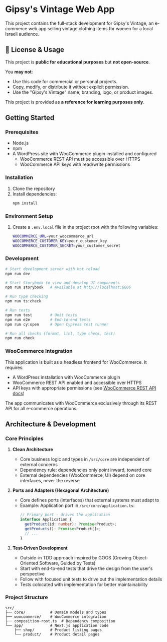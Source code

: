 # Gipsy's Vintage Web App

This project contains the full-stack development for Gipsy's Vintage, an e-commerce web app selling vintage clothing items for women for a local Israeli audience.

## 🚫 License & Usage

This project is **public for educational purposes** but **not open-source**.

You **may not**:

- Use this code for commercial or personal projects.
- Copy, modify, or distribute it without explicit permission.
- Use the "Gipsy's Vintage" name, branding, logo, or product images.

This project is provided as **a reference for learning purposes only**.

## Getting Started

### Prerequisites

- Node.js
- npm
- A WordPress site with WooCommerce plugin installed and configured
  - WooCommerce REST API must be accessible over HTTPS
  - WooCommerce API keys with read/write permissions

### Installation

1. Clone the repository
2. Install dependencies:
   ```bash
   npm install
   ```

### Environment Setup

1. Create a `.env.local` file in the project root with the following variables:
   ```bash
   WOOCOMMERCE_URL=your_woocommerce_url
   WOOCOMMERCE_CUSTOMER_KEY=your_customer_key
   WOOCOMMERCE_CUSTOMER_SECRET=your_customer_secret
   ```

### Development

```bash
# Start development server with hot reload
npm run dev

# Start Storybook to view and develop UI components
npm run storybook   # Available at http://localhost:6006

# Run type checking
npm run ts:check

# Run tests
npm run test        # Unit tests
npm run e2e         # End-to-end tests
npm run cy:open     # Open Cypress test runner

# Run all checks (format, lint, type check, test)
npm run check
```

### WooCommerce Integration

This application is built as a headless frontend for WooCommerce. It requires:

- A WordPress installation with WooCommerce plugin
- WooCommerce REST API enabled and accessible over HTTPS
- API keys with appropriate permissions (see [WooCommerce REST API docs](https://woocommerce.github.io/woocommerce-rest-api-docs/))

The app communicates with WooCommerce exclusively through its REST API for all e-commerce operations.

## Architecture & Development

### Core Principles

1. **Clean Architecture**

   - Core business logic and types in `/src/core` are independent of external concerns
   - Dependency rule: dependencies only point inward, toward core
   - External dependencies (WooCommerce, UI) depend on core interfaces, never the reverse

2. **Ports and Adapters (Hexagonal Architecture)**

   - Core defines ports (interfaces) that external systems must adapt to
   - Example: Application port in `/src/core/application.ts`:
     ```typescript
     // Primary port - drives the application
     interface Application {
       getProduct(id: number): Promise<Product>;
       getProducts(): Promise<Product[]>;
       // ...
     }
     ```

3. **Test-Driven Development**
   - Outside-in TDD approach inspired by GOOS (Growing Object-Oriented Software, Guided by Tests)
   - Start with end-to-end tests that drive the design from the user's perspective
   - Follow with focused unit tests to drive out the implementation details
   - Tests colocated with implementation for better maintainability

### Project Structure

```
src/
├── core/           # Domain models and types
├── woocommerce/    # WooCommerce integration
├── composition-root.ts  # Dependency composition
└── app/            # Next.js application code
    ├── shop/       # Product listing pages
    └── product/    # Product detail pages
```

